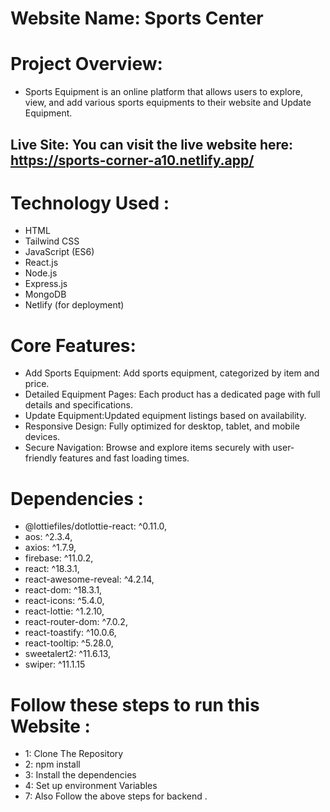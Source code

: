 # Website Name: Sports Center
# Project Overview:
- Sports Equipment is an online platform that allows users to explore, view, and add various sports equipments to their website and Update Equipment. 
## Live Site: You can visit the live website here: https://sports-corner-a10.netlify.app/

# Technology Used :
- HTML
- Tailwind CSS
- JavaScript (ES6)
- React.js
- Node.js
- Express.js
- MongoDB
- Netlify (for deployment)
# Core Features:
- Add Sports Equipment: Add sports equipment, categorized by item and price.
- Detailed Equipment Pages: Each product has a dedicated page with full details and specifications.
- Update Equipment:Updated equipment listings based on availability.
- Responsive Design: Fully optimized for desktop, tablet, and mobile devices.
- Secure Navigation: Browse and explore items securely with user-friendly features and fast loading times.

# Dependencies :
-  @lottiefiles/dotlottie-react: ^0.11.0,
-  aos: ^2.3.4,
-   axios: ^1.7.9,
-    firebase: ^11.0.2,
-    react: ^18.3.1,
-    react-awesome-reveal: ^4.2.14,
-    react-dom: ^18.3.1,
-    react-icons: ^5.4.0,
-   react-lottie: ^1.2.10,
-    react-router-dom: ^7.0.2,
-    react-toastify: ^10.0.6,
-   react-tooltip: ^5.28.0,
-    sweetalert2: ^11.6.13,
-    swiper: ^11.1.15
# Follow these steps to run this Website :
- 1: Clone The Repository
- 2: npm install 
- 3: Install the dependencies 
- 4: Set up environment Variables
- 7: Also Follow the above steps for backend .